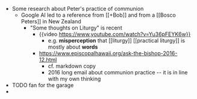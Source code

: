 - Some research about Peter's practice of communion
	- Google AI led to a reference from [[+Bob]] and from a [[Bosco Peters]] in New Zealand
		- "Some thoughts on Liturgy" is recent
			- {{video https://www.youtube.com/watch?v=Yu36pFEYK6w}}
				- e.g. **misperception** that [[liturgy]] [[practical liturgy]] is mostly about **words**
			- https://www.episcopalhawaii.org/ask-the-bishop-2016-12.html
				- cf. markdown copy
				- 2016 long email about communion practice -- it is in line with my own thinking
- TODO fan for the garage
-